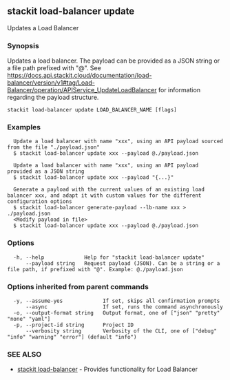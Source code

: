 ## stackit load-balancer update

Updates a Load Balancer

### Synopsis

Updates a load balancer.
The payload can be provided as a JSON string or a file path prefixed with "@".
See https://docs.api.stackit.cloud/documentation/load-balancer/version/v1#tag/Load-Balancer/operation/APIService_UpdateLoadBalancer for information regarding the payload structure.

```
stackit load-balancer update LOAD_BALANCER_NAME [flags]
```

### Examples

```
  Update a load balancer with name "xxx", using an API payload sourced from the file "./payload.json"
  $ stackit load-balancer update xxx --payload @./payload.json

  Update a load balancer with name "xxx", using an API payload provided as a JSON string
  $ stackit load-balancer update xxx --payload "{...}"

  Generate a payload with the current values of an existing load balancer xxx, and adapt it with custom values for the different configuration options
  $ stackit load-balancer generate-payload --lb-name xxx > ./payload.json
  <Modify payload in file>
  $ stackit load-balancer update xxx --payload @./payload.json
```

### Options

```
  -h, --help             Help for "stackit load-balancer update"
      --payload string   Request payload (JSON). Can be a string or a file path, if prefixed with "@". Example: @./payload.json
```

### Options inherited from parent commands

```
  -y, --assume-yes             If set, skips all confirmation prompts
      --async                  If set, runs the command asynchronously
  -o, --output-format string   Output format, one of ["json" "pretty" "none" "yaml"]
  -p, --project-id string      Project ID
      --verbosity string       Verbosity of the CLI, one of ["debug" "info" "warning" "error"] (default "info")
```

### SEE ALSO

* [stackit load-balancer](./stackit_load-balancer.md)	 - Provides functionality for Load Balancer

